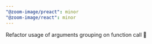 ```yaml
---
"@zoom-image/preact": minor
"@zoom-image/react": minor
---
```


Refactor usage of arguments grouping on function call 🚀

